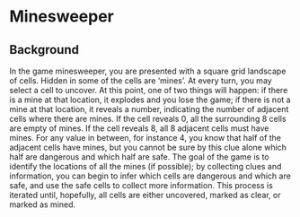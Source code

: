 # Minesweeper

## Background
In the game minesweeper, you are presented with a square grid landscape of cells.  Hidden in some of the cells are
‘mines’.  At every turn, you may select a cell to uncover.  At this point, one of two things will happen:  if there is a
mine at that location, it explodes and you lose the game; if there is not a mine at that location, it reveals a number,
indicating the number of adjacent cells where there are mines.  If the cell reveals 0, all the surrounding 8 cells are
empty of mines.  If the cell reveals 8, all 8 adjacent cells must have mines.  For any value in between, for instance
4,  you know that half of the adjacent cells have mines,  but you cannot be sure by this clue alone which half are
dangerous and which half are safe.
The goal of the game is to identify the locations of all the mines (if possible); by collecting clues and information, you
can begin to infer which cells are dangerous and which are safe, and use the safe cells to collect more information.
This process is iterated until, hopefully, all cells are either uncovered, marked as clear, or marked as mined.


